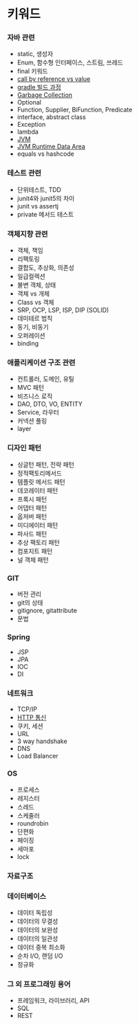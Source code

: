 # 키워드

### 자바 관련

- static, 생성자
- Enum, 함수형 인터페이스, 스트림, 쓰레드
- final 키워드
- [call by reference vs value](./Java/Call-By-Reference-vs-Call-By-Value/README.md)
- [gradle 빌드 과정](./Java/Gradle/README.md)
- [Garbage Collection](./Java/Garbage-Collection/README.md)
- Optional
- Function, Supplier, BiFunction, Predicate
- interface, abstract class
- Exception
- lambda
- [JVM](./Java/JVM/README.md)
- [JVM Runtime Data Area](./Java/JVM-Runtime-Data-Area/README.md)
- equals vs hashcode

### 테스트 관련

- 단위테스트, TDD
- junit4와 junit5의 차이
- junit vs assertj
- private 메서드 테스트

### 객체지향 관련

- 객체, 책임
- 리팩토링
- 결합도, 추상화, 의존성
- 일급컬렉션
- 불변 객체, 상태
- 객체 vs 개체
- Class vs 객체
- SRP, OCP, LSP, ISP, DIP (SOLID)
- 데미테르 법칙
- 동기, 비동기
- 오퍼레이션
- binding

### 애플리케이션 구조 관련

- 컨트롤러, 도메인, 유틸
- MVC 패턴
- 비즈니스 로직
- DAO, DTO, VO, ENTITY
- Service, 라우터
- 커넥션 풀링
- layer

### 디자인 패턴

- 싱글턴 패턴, 전략 패턴
- 정적팩토리메서드
- 템플릿 메서드 패턴
- 데코레이터 패턴
- 프록시 패턴
- 어댑터 패턴
- 옵저버 패턴
- 미디에이터 패턴
- 파사드 패턴
- 추상 팩토리 패턴
- 컴포지트 패턴
- 널 객체 패턴

### GIT
- 버전 관리
- git의 상태
- gitignore, gitattribute
- 문법

### Spring
- JSP
- JPA
- IOC
- DI

### 네트워크
- TCP/IP
- [HTTP 통신](./Java/HTTP-통신/README.md)
- 쿠키, 세션
- URL
- 3 way handshake
- DNS
- Load Balancer

### OS
- 프로세스
- 레지스터
- 스레드
- 스케줄러
- roundrobin
- 단편화
- 페이징
- 세마포
- lock

### 자료구조

### 데이터베이스
- 데이터 독립성
- 데이터의 무결성
- 데이터의 보완성
- 데이터의 일관성
- 데이터 중복 최소화
- 순차 I/O, 랜덤 I/O
- 정규화

### 그 외 프로그래밍 용어
- 프레임워크, 라이브러리, API
- SQL
- REST
